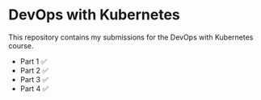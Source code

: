 # DevOps with Kubernetes

This repository contains my submissions for the DevOps with Kubernetes course.

- Part 1 ✅
- Part 2 ✅
- Part 3 ✅
- Part 4 ✅
